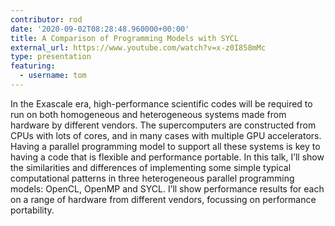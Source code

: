 ```yaml
---
contributor: rod
date: '2020-09-02T08:28:48.960000+00:00'
title: A Comparison of Programming Models with SYCL
external_url: https://www.youtube.com/watch?v=x-z0I858mMc
type: presentation
featuring:
  - username: tom
---
```


In the Exascale era, high-performance scientific codes will be required to run on both homogeneous and heterogeneous
systems made from hardware by different vendors. The supercomputers are constructed from CPUs with lots of cores, and in
many cases with multiple GPU accelerators. Having a parallel programming model to support all these systems is key to
having a code that is flexible and performance portable. In this talk, I’ll show the similarities and differences of
implementing some simple typical computational patterns in three heterogeneous parallel programming models: OpenCL,
OpenMP and SYCL. I’ll show performance results for each on a range of hardware from different vendors, focussing on
performance portability.
